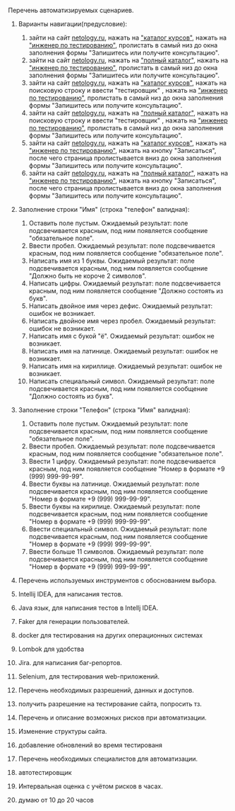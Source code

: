 Перечень автоматизируемых сценариев.

1. Варианты навигации(предусловие):
   
   1. зайти на сайт [netology.ru](https://netology.ru/), нажать на ["каталог курсов"](https://netology.ru/navigation), нажать на ["инженер по тестированию"](https://netology.ru/programs/qa-middle),
    пролистать в самый низ до окна заполнения формы "Запишитесь или получите консультацию".
   2. зайти на сайт [netology.ru](https://netology.ru/), нажать на ["полный каталог"](https://netology.ru/navigation), нажать на ["инженер по тестированию"](https://netology.ru/programs/qa-middle),
    пролистать в самый низ до окна заполнения формы "Запишитесь или получите консультацию".
   3. зайти на сайт [netology.ru](https://netology.ru/), нажать на ["каталог курсов"](https://netology.ru/navigation), нажать на поисковую строку и ввести "тестировщик" , нажать на ["инженер по тестированию"](https://netology.ru/programs/qa-middle),
    пролистать в самый низ до окна заполнения формы "Запишитесь или получите консультацию".
   4. зайти на сайт [netology.ru](https://netology.ru/), нажать на ["полный каталог"](https://netology.ru/navigation), нажать на поисковую строку и ввести "тестировщик" , нажать на ["инженер по тестированию"](https://netology.ru/programs/qa-middle),
    пролистать в самый низ до окна заполнения формы "Запишитесь или получите консультацию".
   5. зайти на сайт [netology.ru](https://netology.ru/), нажать на ["каталог курсов"](https://netology.ru/navigation), нажать на ["инженер по тестированию"](https://netology.ru/programs/qa-middle),
    нажать на кнопку "Записаться", после чего страница пролистывается вниз до окна заполнения формы "Запишитесь или получите консультацию".
   6. зайти на сайт [netology.ru](https://netology.ru/), нажать на ["полный каталог"](https://netology.ru/navigation), нажать на ["инженер по тестированию"](https://netology.ru/programs/qa-middle),
    нажать на кнопку "Записаться", после чего страница пролистывается вниз до окна заполнения формы "Запишитесь или получите консультацию".

2. Заполнение строки "Имя" (строка "телефон" валидная):

   1. Оставить поле пустым. Ожидаемый результат: поле подсвечивается красным, под ним появляется сообщение "обязательное поле".
   2. Ввести пробел. Ожидаемый результат: поле подсвечивается красным, под ним появляется сообщение "обязательное поле".
   3. Написать имя из 1 буквы. Ожидаемый результат: поле подсвечивается красным, под ним появляется сообщение "Должно быть не короче 2 символов".
   4. Написать цифры. Ожидаемый результат: поле подсвечивается красным, под ним появляется сообщение "Должно состоять из букв".
   5. Написать двойное имя через дефис. Ожидаемый результат: ошибок не возникает.
   6. Написать двойное имя через пробел. Ожидаемый результат: ошибок не возникает.
   7. Написать имя с букой "ё". Ожидаемый результат: ошибок не возникает.
   8. Написать имя на латинице. Ожидаемый результат: ошибок не возникает.
   9. Написать имя на кириллице. Ожидаемый результат: ошибок не возникает.
   10. Написать специальный символ. Ожидаемый результат: поле подсвечивается красным, под ним появляется сообщение "Должно состоять из букв".

3. Заполнение строки "Телефон" (строка "Имя" валидная):

   1. Оставить поле пустым. Ожидаемый результат: поле подсвечивается красным, под ним появляется сообщение "обязательное поле".
   2. Ввести пробел. Ожидаемый результат: поле подсвечивается красным, под ним появляется сообщение "обязательное поле".
   3. Ввести 1 цифру. Ожидаемый результат: поле подсвечивается красным, под ним появляется сообщение "Номер в формате +9 (999) 999-99-99".
   4. Ввести буквы на латинице. Ожидаемый результат: поле подсвечивается красным, под ним появляется сообщение "Номер в формате +9 (999) 999-99-99".
   5. Ввести буквы на кирилице. Ожидаемый результат: поле подсвечивается красным, под ним появляется сообщение "Номер в формате +9 (999) 999-99-99".
   6. Ввести специальный символ. Ожидаемый результат: поле подсвечивается красным, под ним появляется сообщение "Номер в формате +9 (999) 999-99-99".
   7. Ввести больше 11 символов. Ожидаемый результат: поле подсвечивается красным, под ним появляется сообщение "Номер в формате +9 (999) 999-99-99".

4. Перечень используемых инструментов с обоснованием выбора.
   
  1. Intellij IDEA, для написания тестов.
  2. Java язык, для написания тестов в Intellj IDEA.
  3. Faker для генерации пользователей.
  4. docker для тестирования на других операционных системах
  5. Lombok для удобства
  6. Jira. для написания баг-репортов.
  7. Selenium, для тестирования web-приложений.

5. Перечень необходимых разрешений, данных и доступов.
   
 1. получить разрешение на тестирование сайта, попросить тз.

6. Перечень и описание возможных рисков при автоматизации.
   
 1. Изменение структуры сайта.
 2. добавление обновлений во время тестированя
   
7. Перечень необходимых специалистов для автоматизации.
   
 1. автотестировщик
    
8. Интервальная оценка с учётом рисков в часах.
   
 1. думаю от 10 до 20 часов
